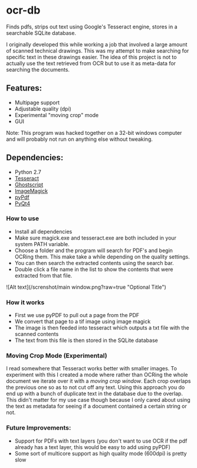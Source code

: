 # ocr-db
Finds pdfs, strips out text using Google's Tesseract engine, stores in a searchable SQLite database.

I originally developed this while working a job that involved a large amount of scanned technical drawings. This was my attempt to make searching for specific text in these drawings easier. The idea of this project is not to actually use the text retrieved from OCR but to use it as meta-data for searching the documents.

## Features:
- Multipage support
- Adjustable quality (dpi)
- Experimental "moving crop" mode
- GUI

Note: This program was hacked together on a 32-bit windows computer and will probably not run on anything else without tweaking.

## Dependencies:
- Python 2.7
- [Tesseract](https://github.com/tesseract-ocr/tesseract/wiki)
- [Ghostscript](http://ghostscript.com/download/gsdnld.html)
- [ImageMagick](http://www.imagemagick.org/script/binary-releases.php)
- [pyPdf](https://pypi.python.org/pypi/pyPdf/1.13)
- [PyQt4](https://www.riverbankcomputing.com/software/pyqt/download)

### How to use
- Install all dependencies
- Make sure magick.exe and tesseract.exe are both included in your system PATH variable.
- Choose a folder and the program will search for PDF's and begin OCRing them. This make take a while depending on the quality settings. 
- You can then search the extracted contents using the search bar. 
- Double click a file name in the list to show the contents that were extracted from that file.

![Alt text](/screnshot/main window.png?raw=true "Optional Title")

### How it works
- First we use pyPDF to pull out a page from the PDF 
- We convert that page to a tif image using image magick 
- The image is then feeded into tesseract which outputs a txt file with the scanned contents
- The text from this file is then stored in the SQLite database

### Moving Crop Mode (Experimental)
I read somewhere that Tesseract works better with smaller images. To experiment with this I created a mode where rather than OCRing the whole document we iterate over it with a *moving crop window*. Each crop overlaps the previous one so as to not cut off any text. Using this approach you do end up with a bunch of duplicate text in the database due to the overlap. This didn't matter for my use case though because I only cared about using the text as metadata for seeing if a document contained a certain string or not.


### Future Improvements:
- Support for PDFs with text layers (you don't want to use OCR if the pdf already has a text layer, this would be easy to add using pyPDF)
- Some sort of multicore support as high quality mode (600dpi) is pretty slow 
